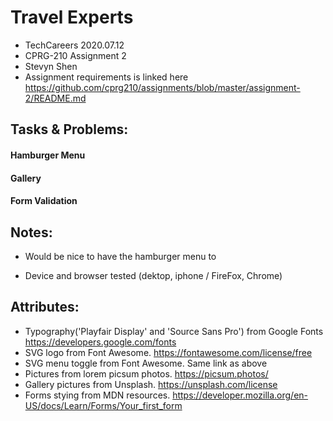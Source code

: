 # Travel Experts 
- TechCareers 2020.07.12
- CPRG-210 Assignment 2
- Stevyn Shen
- Assignment requirements is linked here https://github.com/cprg210/assignments/blob/master/assignment-2/README.md


## Tasks & Problems:

#### Hamburger Menu

#### Gallery

#### Form Validation


## Notes:
- Would be nice to have the hamburger menu to 

- Device and browser tested (dektop, iphone / FireFox, Chrome)



## Attributes: 

- Typography('Playfair Display' and 'Source Sans Pro') from Google Fonts https://developers.google.com/fonts
- SVG logo from Font Awesome. https://fontawesome.com/license/free
- SVG menu toggle from Font Awesome. Same link as above
- Pictures from lorem picsum photos. https://picsum.photos/
- Gallery pictures from Unsplash. https://unsplash.com/license
- Forms stying from MDN resources. https://developer.mozilla.org/en-US/docs/Learn/Forms/Your_first_form







